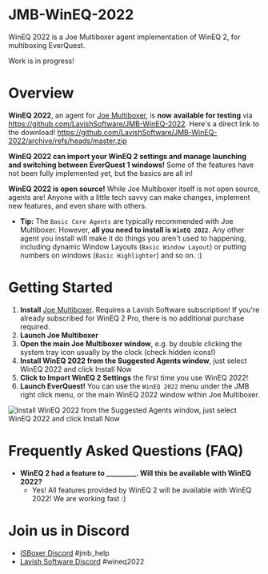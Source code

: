 # JMB-WinEQ-2022
WinEQ 2022 is a Joe Multiboxer agent implementation of WinEQ 2, for multiboxing EverQuest.

Work is in progress!

# Overview

**WinEQ 2022**, an agent for [Joe Multiboxer](https://joemultiboxer.com), is **now available for testing** via <https://github.com/LavishSoftware/JMB-WinEQ-2022>. Here's a direct link to the download! <https://github.com/LavishSoftware/JMB-WinEQ-2022/archive/refs/heads/master.zip>

**WinEQ 2022 can import your WinEQ 2 settings and manage launching and switching between EverQuest 1 windows!** Some of the features have not been fully implemented yet, but the basics are all in!

**WinEQ 2022 is open source!** While Joe Multiboxer itself is not open source, agents are! Anyone with a little tech savvy can make changes, implement new features, and even share with others.

* **Tip:** The `Basic Core Agents` are typically recommended with Joe Multiboxer. However, **all you need to install is `WinEQ 2022`**. Any other agent you install will make it do things you aren't used to happening, including dynamic Window Layouts (`Basic Window Layout`) or putting numbers on windows (`Basic Highlighter`) and so on. :)

# Getting Started
1. **Install** [Joe Multiboxer](https://joemultiboxer.com). Requires a Lavish Software subscription! If you're already subscribed for WinEQ 2 Pro, there is no additional purchase required.
2. **Launch Joe Multiboxer** 
3. **Open the main Joe Multiboxer window**, e.g. by double clicking the system tray icon usually by the clock (check hidden icons!)  
4. **Install WinEQ 2022 from the Suggested Agents window**, just select WinEQ 2022 and click Install Now
5. **Click to Import WinEQ 2 Settings** the first time you use WinEQ 2022!
6. **Launch EverQuest!** You can use the `WinEQ 2022` menu under the JMB right click menu, or the main WinEQ 2022 window within Joe Multiboxer.

![Install WinEQ 2022 from the Suggested Agents window, just select WinEQ 2022 and click Install Now](https://cdn.discordapp.com/attachments/779854983930839070/944607450215092244/unknown.png)

# Frequently Asked Questions (FAQ)

* **WinEQ 2 had a feature to _________. Will this be available with WinEQ 2022?**
  * Yes! All features provided by WinEQ 2 will be available with WinEQ 2022! We are working fast :)

# Join us in Discord

* [ISBoxer Discord](https://discord.gg/ESxEzhs) #jmb_help
* [Lavish Software Discord](https://discord.gg/qmtPT4j) #wineq2022
